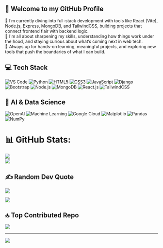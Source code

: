 ## 💫 Welcome to my GitHub Profile
🔭 I’m currently diving into full-stack development with tools like React (Vite), Node.js, Express, MongoDB, and TailwindCSS, building projects that connect frontend flair with backend logic.<br> 🌱 I'm all about sharpening my skills, understanding how things work under the hood, and staying curious about what’s coming next in web tech.<br>🚀 Always up for hands-on learning, meaningful projects, and exploring new tools that push the boundaries of what I can build.<br>

## 💻 Tech Stack
![VS Code](https://img.shields.io/badge/VS%20Code-0078d7?style=flat&logo=visual-studio-code&logoColor=white)
![Python](https://img.shields.io/badge/Python-3776AB?style=flat&logo=python&logoColor=white)
![HTML5](https://img.shields.io/badge/HTML5-E34F26?style=flat&logo=html5&logoColor=white)
![CSS3](https://img.shields.io/badge/CSS3-1572B6?style=flat&logo=css3&logoColor=white)
![JavaScript](https://img.shields.io/badge/JavaScript-F7DF1E?style=flat&logo=javascript&logoColor=black)
![Django](https://img.shields.io/badge/Django-092E20?style=flat&logo=django&logoColor=white)
![Bootstrap](https://img.shields.io/badge/Bootstrap-7952B3?style=flat&logo=bootstrap&logoColor=white)
![Node.js](https://img.shields.io/badge/Node.js-339933?style=flat&logo=node.js&logoColor=white)
![MongoDB](https://img.shields.io/badge/MongoDB-47A248?style=flat&logo=mongodb&logoColor=white)
![React.js](https://img.shields.io/badge/React-61DAFB?style=flat&logo=react&logoColor=black)
![TailwindCSS](https://img.shields.io/badge/TailwindCSS-38B2AC?style=flat&logo=tailwind-css&logoColor=white)

## 🧠 AI & Data Science
![OpenAI](https://img.shields.io/badge/OpenAI-412991?style=flat&logo=openai&logoColor=white)
![Machine Learning](https://img.shields.io/badge/Machine%20Learning-000000?style=flat&logo=python&logoColor=white)
![Google Cloud](https://img.shields.io/badge/Google%20Cloud-4285F4?style=flat&logo=googlecloud&logoColor=white)
![Matplotlib](https://img.shields.io/badge/Matplotlib-ffffff?style=flat&logo=matplotlib&logoColor=black)
![Pandas](https://img.shields.io/badge/Pandas-150458?style=flat&logo=pandas&logoColor=white)
![NumPy](https://img.shields.io/badge/NumPy-013243?style=flat&logo=numpy&logoColor=white)

# 📊 GitHub Stats:
![](https://github-readme-stats.vercel.app/api?username=dhyan2815&theme=dark&hide_border=false&include_all_commits=true&count_private=true)<br/>
![](https://github-readme-streak-stats.herokuapp.com/?user=dhyan2815&theme=dark&hide_border=false)<br/>

## ✍️ Random Dev Quote
![](https://quotes-github-readme.vercel.app/api?type=horizontal&theme=merko)

![](https://github-readme-stats.vercel.app/api/top-langs/?)

## 🔝 Top Contributed Repo
![](https://github-contributor-stats.vercel.app/api?username=dhyan2815&limit=5&theme=dark&combine_all_yearly_contributions=true)

---
[![](https://visitcount.itsvg.in/api?id=dhyan2815&icon=1&color=0)](https://visitcount.itsvg.in)

<!-- Proudly created with GPRM ( https://gprm.itsvg.in ) -->
